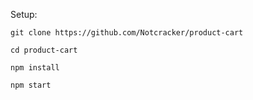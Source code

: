Setup:

`git clone https://github.com/Notcracker/product-cart`

`cd product-cart`

`npm install`

`npm start`
